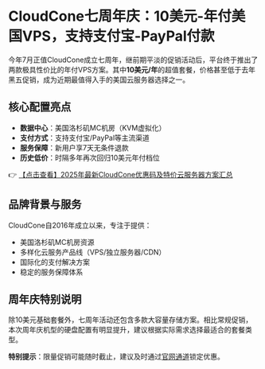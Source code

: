 # CloudCone七周年庆：10美元-年付美国VPS，支持支付宝-PayPal付款

今年7月正值CloudCone成立七周年，继前期平淡的促销活动后，平台终于推出了两款极具性价比的年付VPS方案。其中**10美元/年**的超值套餐，价格甚至低于去年黑五促销，成为近期最值得入手的美国云服务器选择之一。

## 核心配置亮点
- **数据中心**：美国洛杉矶MC机房（KVM虚拟化）
- **支付方式**：支持支付宝/PayPal等主流渠道
- **服务保障**：新用户享7天无条件退款
- **历史低价**：时隔多年再次回归10美元年付档位

👉 [【点击查看】2025年最新CloudCone优惠码及特价云服务器方案汇总](https://bit.ly/Cloudcone)

## 品牌背景与服务
CloudCone自2016年成立以来，专注于提供：
- 美国洛杉矶MC机房资源
- 多样化云服务产品线（VPS/独立服务器/CDN）
- 国际化的支付解决方案
- 稳定的服务保障体系

## 周年庆特别说明
除10美元基础套餐外，七周年活动还包含多款大容量存储方案。相比常规促销，本次周年庆机型的硬盘配置有明显提升，建议根据实际需求选择最适合的套餐类型。

**特别提示**：限量促销可能随时截止，建议及时通过[官网通道](https://bit.ly/Cloudcone)锁定优惠。
